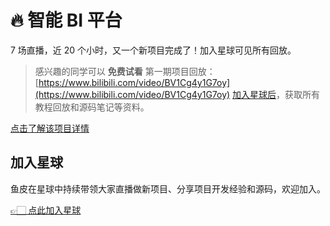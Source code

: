 # 🔥 智能 BI 平台

7 场直播，近 20 个小时，又一个新项目完成了！加入星球可见所有回放。


> 感兴趣的同学可以 **免费试看**
> 第一期项目回放：[https://www.bilibili.com/video/BV1Cg4y1G7oy](https://www.bilibili.com/video/BV1Cg4y1G7oy)
> [加入星球后](/加入星球.md)，获取所有教程回放和源码笔记等资料。

[点击了解该项目详情](https://mp.weixin.qq.com/s/C4YUQXQGoww_hxYtcS8e5w)


## 加入星球

鱼皮在星球中持续带领大家直播做新项目、分享项目开发经验和源码，欢迎加入。

[👉🏻 点此加入星球](/加入星球.md)

